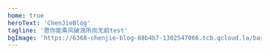 ```yaml
---
home: true
heroText: 'ChenJieBlog'
tagline: '愿你能乘风破浪所向无前test'
bgImage: 'https://6368-chenjie-blog-88b4b7-1302547066.tcb.qcloud.la/base/base-banner.svg'
---
```

